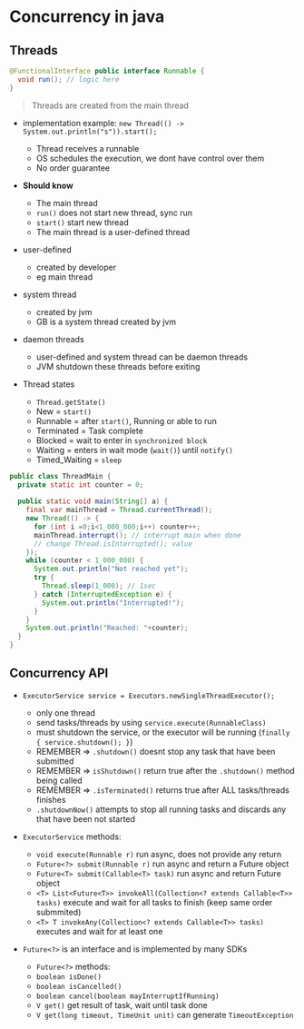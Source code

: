 # Concurrency in java

## Threads

```java
@FunctionalInterface public interface Runnable {
  void run(); // logic here
}
```

> Threads are created from the main thread

- implementation example: `new Thread(() -> System.out.println("s")).start();`
  - Thread receives a runnable
  - OS schedules the execution, we dont have control over them
  - No order guarantee

- **Should know**
  - The main thread
  - `run()` does not start new thread, sync run
  - `start()`  start new thread
  - The main thread is a user-defined thread

- user-defined
  - created by developer
  - eg main thread
- system thread
  - created by jvm
  - GB is a system thread created by jvm
- daemon threads
  - user-defined and system thread can be daemon threads
  - JVM shutdown these threads before exiting

- Thread states
  - `Thread.getState()`
  - New = `start()`
  - Runnable = after `start()`, Running or able to run
  - Terminated = Task complete
  - Blocked = wait to enter in `synchronized block`
  - Waiting = enters in wait mode (`wait()`) until `notify()`
  - Timed_Waiting = `sleep`

```java
public class ThreadMain {
  private static int counter = 0;
  
  public static void main(String[] a) {
    final var mainThread = Thread.currentThread();
    new Thread(() -> {
      for (int i =0;i<1_000_000;i++) counter++;
      mainThread.interrupt(); // interrupt main when done
      // change Thread.isInterrupted(); value
    });
    while (counter < 1_000_000) {
      System.out.println("Not reached yet");
      try {
        Thread.sleep(1_000); // 1sec
      } catch (InterruptedException e) {
        System.out.println("Interrupted!");
      }
    }
    System.out.println("Reached: "+counter);
  }
}
```

## Concurrency API

- `ExecutorService service = Executors.newSingleThreadExecutor();`
  - only one thread
  - send tasks/threads by using `service.execute(RunnableClass)`
  - must shutdown the service, or the executor will be running (`finally { service.shutdown(); }`)
  - REMEMBER => `.shutdown()` doesnt stop any task that have been submitted
  - REMEMBER => `isShutdown()` return true after the `.shutdown()` method being called
  - REMEMBER => `.isTerminated()` returns true after ALL tasks/threads finishes
  - `.shutdownNow()` attempts to stop all running tasks and discards any that have been not started

- `ExecutorService` methods:
  - `void execute(Runnable r)` run async, does not provide any return
  - `Future<?> submit(Runnable r)` run async and return a Future object
  - `Future<T> submit(Callable<T> task)` run async and return Future object
  - `<T> List<Future<T>> invokeAll(Collection<? extends Callable<T>> tasks)` execute and wait for all tasks to finish (keep same order submmited)
  - `<T> T invokeAny(Collection<? extends Callable<T>> tasks)` executes and wait for at least one

- `Future<?>` is an interface and is implemented by many SDKs
  - `Future<?>` methods:
  - `boolean isDone()`
  - `boolean isCancelled()`
  - `boolean cancel(boolean mayInterruptIfRunning)`
  - `V get()` get result of task, wait until task done
  - `V get(long timeout, TimeUnit unit)` can generate `TimeoutException`

```java
```

